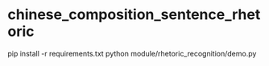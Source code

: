# chinese_composition_sentence_rhetoric
pip install -r requirements.txt
python module/rhetoric_recognition/demo.py 

